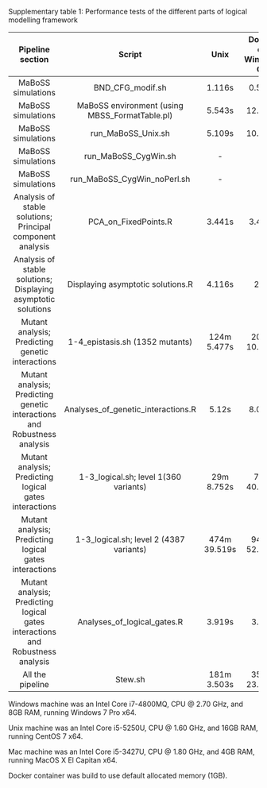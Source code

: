 Supplementary table 1: Performance tests of the different parts of logical modelling framework

| Pipeline section | Script | Unix | Docker on Windows OS | Docker on Mac OS | Cygwin on Windows OS |
|:------------------------------------------------------------------------------:|:----------------------------------------------:|:------------:|:--------------------:|:----------------:|:--------------------:|
| MaBoSS simulations | BND\_CFG\_modif.sh | 1.116s | 0.545s | TBA | 4.818s |
| MaBoSS simulations | MaBoSS environment (using MBSS\_FormatTable.pl) | 5.543s | 12.024s | 1.233s | 14.206s |
| MaBoSS simulations | run\_MaBoSS\_Unix.sh | 5.109s | 10.876s | TBA | - |
| MaBoSS simulations | run\_MaBoSS\_CygWin.sh | - | - | - | 14.375s |
| MaBoSS simulations | run\_MaBoSS\_CygWin\_noPerl.sh | - | - | - | 15.092s |
| Analysis of stable solutions; Principal component analysis | PCA\_on\_FixedPoints.R | 3.441s | 3.481s | 3.607s | 9s |
| Analysis of stable solutions; Displaying asymptotic solutions | Displaying asymptotic solutions.R | 4.116s | 2.5s | 2.404s | 4.506s |
| Mutant analysis; Predicting genetic interactions | 1-4\_epistasis.sh (1352 mutants) | 124m 5.477s | 201m 10.858s | TBA | 414m 20.224s |
| Mutant analysis; Predicting genetic interactions and Robustness analysis | Analyses\_of\_genetic\_interactions.R | 5.12s | 8.041s | TBA | 4.326s |
| Mutant analysis; Predicting logical gates interactions | 1-3\_logical.sh; level 1(360 variants) | 29m 8.752s | 77m 40.512s | TBA | 85m 3.215s |
| Mutant analysis; Predicting logical gates interactions | 1-3\_logical.sh; level 2 (4387 variants) | 474m 39.519s | 944m 52.755s | TBA | 1052m 6.628s |
| Mutant analysis; Predicting logical gates interactions and Robustness analysis | Analyses\_of\_logical\_gates.R | 3.919s | 3.13s | TBA | 4.761s |
| All the pipeline | Stew.sh | 181m 3.503s | 351m 23.514s | TBA | - |


Windows machine was an Intel Core i7-4800MQ, CPU @ 2.70 GHz, and 8GB RAM, running Windows 7 Pro x64.

Unix machine was an Intel Core i5-5250U, CPU @ 1.60 GHz, and 16GB RAM, running CentOS 7 x64.

Mac machine was an Intel Core i5-3427U, CPU @ 1.80 GHz, and 4GB RAM, running MacOS X El Capitan x64.

Docker container was build to use default allocated memory (1GB).
